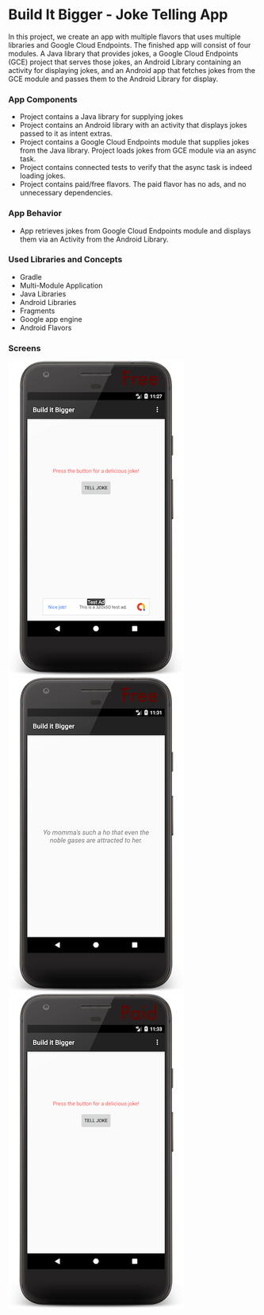 # Build It Bigger - Joke Telling App

In this project, we create an app with multiple flavors that uses
multiple libraries and Google Cloud Endpoints. The finished app will consist
of four modules. A Java library that provides jokes, a Google Cloud Endpoints
(GCE) project that serves those jokes, an Android Library containing an
activity for displaying jokes, and an Android app that fetches jokes from the
GCE module and passes them to the Android Library for display.

### App Components

* Project contains a Java library for supplying jokes
* Project contains an Android library with an activity that displays jokes passed to it as intent extras.
* Project contains a Google Cloud Endpoints module that supplies jokes from the Java library. Project loads jokes from GCE module via an async task.
* Project contains connected tests to verify that the async task is indeed loading jokes.
* Project contains paid/free flavors. The paid flavor has no ads, and no unnecessary dependencies.

### App Behavior

* App retrieves jokes from Google Cloud Endpoints module and displays them via an Activity from the Android Library.

### Used Libraries and Concepts

* Gradle
* Multi-Module Application
* Java Libraries
* Android Libraries
* Fragments
* Google app engine
* Android Flavors

### Screens
![Alt text](/Screenshots/s1.png?raw=true)
![Alt text](/Screenshots/s2.png?raw=true)
![Alt text](/Screenshots/s3.png?raw=true)



